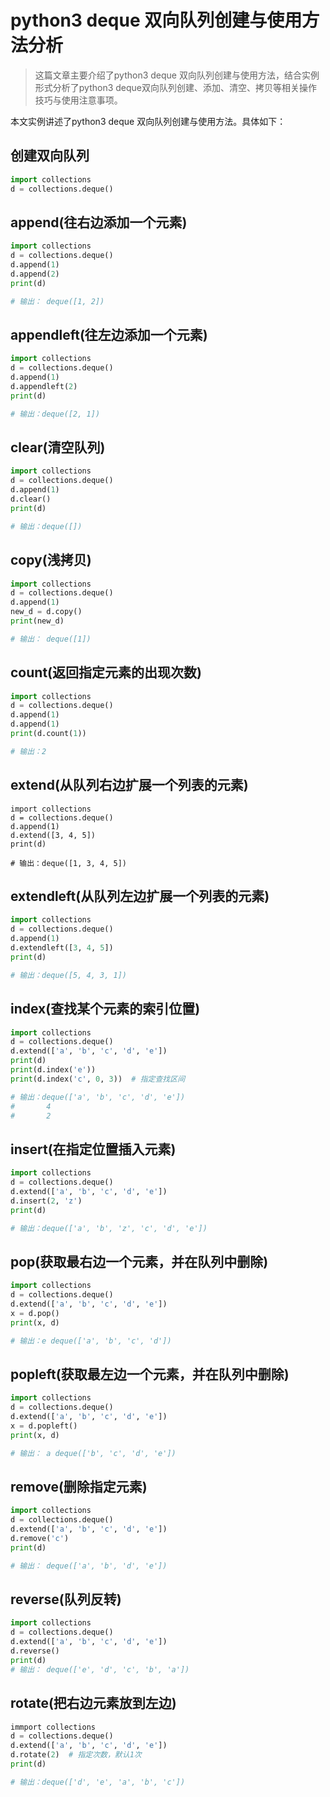 # python3 deque 双向队列创建与使用方法分析

> 这篇文章主要介绍了python3 deque 双向队列创建与使用方法，结合实例形式分析了python3 deque双向队列创建、添加、清空、拷贝等相关操作技巧与使用注意事项。

本文实例讲述了python3 deque 双向队列创建与使用方法。具体如下：

## 创建双向队列

```python
import collections
d = collections.deque()
```

## append(往右边添加一个元素)

```python
import collections
d = collections.deque()
d.append(1)
d.append(2)
print(d)  

# 输出： deque([1, 2])
```

## appendleft(往左边添加一个元素)

```python
import collections
d = collections.deque()
d.append(1)
d.appendleft(2)
print(d)

# 输出：deque([2, 1])
```

## clear(清空队列)

```python
import collections
d = collections.deque()
d.append(1)
d.clear()
print(d)

# 输出：deque([])
```

## copy(浅拷贝)

```python
import collections
d = collections.deque()
d.append(1)
new_d = d.copy()
print(new_d)

# 输出： deque([1])
```

## count(返回指定元素的出现次数)

```python
import collections
d = collections.deque()
d.append(1)
d.append(1)
print(d.count(1))

# 输出：2
```

## extend(从队列右边扩展一个列表的元素)

```pythhon
import collections
d = collections.deque()
d.append(1)
d.extend([3, 4, 5])
print(d)

# 输出：deque([1, 3, 4, 5])
```

## extendleft(从队列左边扩展一个列表的元素)

```python
import collections
d = collections.deque()
d.append(1)
d.extendleft([3, 4, 5])
print(d)

# 输出：deque([5, 4, 3, 1])
```

## index(查找某个元素的索引位置)

```python
import collections
d = collections.deque()
d.extend(['a', 'b', 'c', 'd', 'e'])
print(d)
print(d.index('e'))
print(d.index('c', 0, 3))  # 指定查找区间

# 输出：deque(['a', 'b', 'c', 'd', 'e'])
#       4
#       2
```

## insert(在指定位置插入元素)

```python
import collections
d = collections.deque()
d.extend(['a', 'b', 'c', 'd', 'e'])
d.insert(2, 'z')
print(d)

# 输出：deque(['a', 'b', 'z', 'c', 'd', 'e'])
```

## pop(获取最右边一个元素，并在队列中删除)

```python
import collections
d = collections.deque()
d.extend(['a', 'b', 'c', 'd', 'e'])
x = d.pop()
print(x, d)

# 输出：e deque(['a', 'b', 'c', 'd'])
```

## popleft(获取最左边一个元素，并在队列中删除)

```python
import collections
d = collections.deque()
d.extend(['a', 'b', 'c', 'd', 'e'])
x = d.popleft()
print(x, d)

# 输出： a deque(['b', 'c', 'd', 'e'])
```

## remove(删除指定元素)

```python
import collections
d = collections.deque()
d.extend(['a', 'b', 'c', 'd', 'e'])
d.remove('c')
print(d)

# 输出： deque(['a', 'b', 'd', 'e'])
```

## reverse(队列反转)

```python
import collections
d = collections.deque()
d.extend(['a', 'b', 'c', 'd', 'e'])
d.reverse()
print(d)
# 输出： deque(['e', 'd', 'c', 'b', 'a'])


```

## rotate(把右边元素放到左边)

```python
immport collections
d = collections.deque()
d.extend(['a', 'b', 'c', 'd', 'e'])
d.rotate(2)  # 指定次数，默认1次
print(d)

# 输出：deque(['d', 'e', 'a', 'b', 'c'])
```

